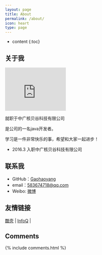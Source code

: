```yaml
---
layout: page
title: About
permalink: /about/
icon: heart
type: page
---
```


* content
{:toc}

## 关于我

<iframe src="https://githubbadge.appspot.com/gaohaoyang?s=1" style="border: 0;height: 142px;width: 200px;overflow: hidden;" frameBorder="0"></iframe>

就职于中广核贝谷科技有限公司

是公司的一名java开发者。

学习是一件非常快乐的事，希望和大家一起进步！

* 2016.3 入职中广核贝谷科技有限公司


## 联系我

* GitHub：[Gaohaoyang](https://github.com/wenghongtao)
* email：583674718@qq.com
* Weibo: [微博](https://weibo.com/u/1847016777/home)




## 友情链接

[酷壳](https://coolshell.cn) \| [InfoQ](https://www.infoq.cn/) \|

## Comments

{% include comments.html %}

